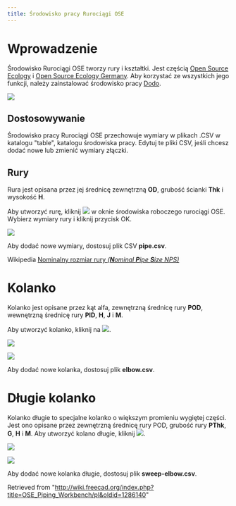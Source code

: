```yaml
---
title: Środowisko pracy Rurociągi OSE
---
```

# Wprowadzenie

Środowisko Rurociągi OSE tworzy rury i kształtki. Jest częścią [Open Source Ecology](https://www.opensourceecology.org/) i [Open Source Ecology Germany](https://www.ose-germany.de/). Aby korzystać ze wszystkich jego funkcji, należy zainstalować środowisko pracy [Dodo](/Flamingo_Workbench/pl "Flamingo Workbench/pl").

![](/images/OSE_Piping_workbench_screenshot.png)

## Dostosowywanie

Środowisko pracy Rurociągi OSE przechowuje wymiary w plikach .CSV w katalogu "table", katalogu środowiska pracy. Edytuj te pliki CSV, jeśli chcesz dodać nowe lub zmienić wymiary złączki.

## Rury

Rura jest opisana przez jej średnicę zewnętrzną **OD**, grubość ścianki **Thk** i wysokość **H**.

Aby utworzyć rurę, kliknij ![](/images/OSE_Piping_create_pipe_icon.svg) w oknie środowiska roboczego rurociągi OSE. Wybierz wymiary rury i kliknij przycisk OK.

![](/images/OSE_Pining_create_pipe_screenshot.png)

Aby dodać nowe wymiary, dostosuj plik CSV **pipe.csv**.

Wikipedia [Nominalny rozmiar rury *(**N**ominal **P**ipe **S**ize NPS)*](https://en.wikipedia.org/wiki/Nominal_Pipe_Size)

# Kolanko

Kolanko jest opisane przez kąt alfa, zewnętrzną średnicę rury **POD**, wewnętrzną średnicę rury **PID**, **H**, **J** i **M**.

Aby utworzyć kolanko, kliknij na ![](/images/OSE_Piping_create_elbow_icon.svg).

![](/images/OSE_Piping_create_elbow_screenshot.png)

![](/images/OSE_Piping_elbow_CAD_screenshot.png)

Aby dodać nowe kolanka, dostosuj plik **elbow.csv**.

# Długie kolanko

Kolanko długie to specjalne kolanko o większym promieniu wygiętej części. Jest ono opisane przez zewnętrzną średnicę rury POD, grubość rury **PThk**, **G**, **H** i **M**. Aby utworzyć kolano długie, kliknij ![](/images/OSE_Piping_create_sweep_elbow_icon.svg).

![](/images/OSE_Piping_create_sweep_elbow_screenshot.png)

![](/images/OSE_Piping_sweep_elbow_CAD_screenshot.png)

Aby dodać nowe kolanka długie, dostosuj plik **sweep-elbow.csv**.

Retrieved from "<http://wiki.freecad.org/index.php?title=OSE_Piping_Workbench/pl&oldid=1286140>"